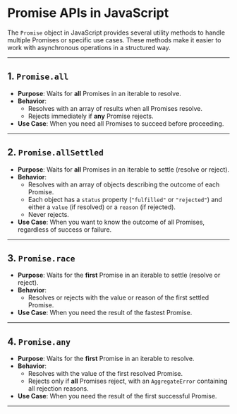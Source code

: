 # Promise APIs in JavaScript

The `Promise` object in JavaScript provides several utility methods to handle multiple Promises or specific use cases. These methods make it easier to work with asynchronous operations in a structured way.

---

## **1. `Promise.all`**
- **Purpose**: Waits for **all** Promises in an iterable to resolve.
- **Behavior**:
  - Resolves with an array of results when all Promises resolve.
  - Rejects immediately if **any** Promise rejects.
- **Use Case**: When you need all Promises to succeed before proceeding.

---

## **2. `Promise.allSettled`**
- **Purpose**: Waits for **all** Promises in an iterable to settle (resolve or reject).
- **Behavior**:
  - Resolves with an array of objects describing the outcome of each Promise.
  - Each object has a `status` property (`"fulfilled"` or `"rejected"`) and either a `value` (if resolved) or a `reason` (if rejected).
  - Never rejects.
- **Use Case**: When you want to know the outcome of all Promises, regardless of success or failure.

---

## **3. `Promise.race`**
- **Purpose**: Waits for the **first** Promise in an iterable to settle (resolve or reject).
- **Behavior**:
  - Resolves or rejects with the value or reason of the first settled Promise.
- **Use Case**: When you need the result of the fastest Promise.

---

## **4. `Promise.any`**
- **Purpose**: Waits for the **first** Promise in an iterable to resolve.
- **Behavior**:
  - Resolves with the value of the first resolved Promise.
  - Rejects only if **all** Promises reject, with an `AggregateError` containing all rejection reasons.
- **Use Case**: When you need the result of the first successful Promise.

---